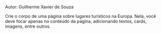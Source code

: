 Autor: Guilherme Xavier de Souza

Crie o corpo de uma página sobre lugares turísticos na Europa. Nela, você deve focar apenas no conteúdo da página, adicionando textos, cards, imagens, entre outros. 

